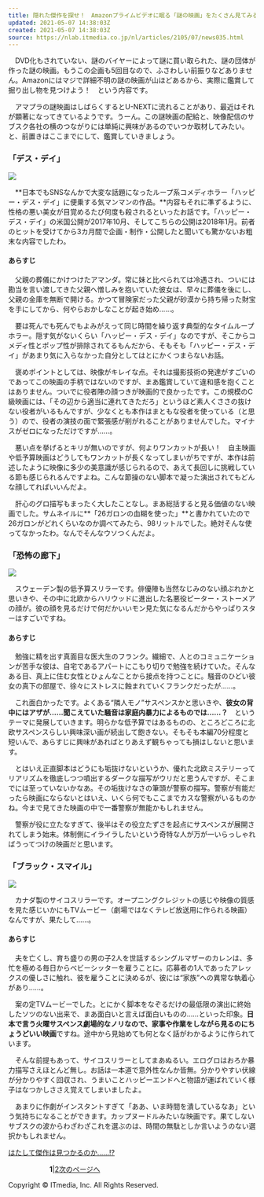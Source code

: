```yaml
---
title: 隠れた傑作を探せ！　Amazonプライムビデオに眠る「謎の映画」をたくさん見てみる
updated: 2021-05-07 14:38:03Z
created: 2021-05-07 14:38:03Z
source: https://nlab.itmedia.co.jp/nl/articles/2105/07/news035.html
---
```


　DVD化もされていない、謎のバイヤーによって謎に買い取られた、謎の団体が作った謎の映画。もうこの企画も5回目なので、ふさわしい前振りなどありません。Amazonにはマジで詳細不明の謎の映画が山ほどあるから、実際に鑑賞して掘り出し物を見つけよう！　という内容です。

　アマプラの謎映画はしばらくするとU-NEXTに流れることがあり、最近はそれが顕著になってきているようです。うーん。この謎映画の配給と、映像配信のサブスク各社の横のつながりには単純に興味があるのでいつか取材してみたい。と、前置きはここまでにして、鑑賞していきましょう。

### 「デス・デイ」

[![](https://image.itmedia.co.jp/nl/articles/2105/07/kidoamazon0501_w400.jpg)](https://image.itmedia.co.jp/l/im/nl/articles/2105/07/l_kidoamazon0501_w400.jpg)

　**日本でもSNSなんかで大変な話題になったループ系コメディホラー「ハッピー・デス・デイ」に便乗する気マンマンの作品。**内容もそれに準ずるように、性格の悪い美女が目覚めるたび何度も殺されるといったお話です。「ハッピー・デス・デイ」の米国公開が2017年10月、そしてこちらの公開は2018年1月。前者のヒットを受けてから3カ月間で企画・制作・公開したと聞いても驚かないお粗末な内容でしたわ。

#### あらすじ

　父親の葬儀にかけつけたアマンダ。常に妹と比べられては冷遇され、ついには勘当を言い渡してきた父親へ憎しみを抱いていた彼女は、早々に葬儀を後にし、父親の金庫を無断で開ける。かつて冒険家だった父親が砂漠から持ち帰った財宝を手にしてから、何やらおかしなことが起き始め……。

　要は死んでも死んでもよみがえって同じ時間を繰り返す典型的なタイムループホラー。隠す気がないくらい「ハッピー・デス・デイ」なのですが、そこからコメディ性とポップ性が排除されてるもんだから、そもそも「ハッピー・デス・デイ」があまり気に入らなかった自分としてはとにかくつまらないお話。

　褒めポイントとしては、映像がキレイな点。それは撮影技術の発達がすごいのであってこの映画の手柄ではないのですが、まあ鑑賞していて違和感を抱くことはありません。ついでに役者陣の顔つきが映画的で良かったです。この規模のC級映画には、「その辺から適当に連れてきただろ」というほど素人くささの抜けない役者がいるもんですが、少なくとも本作はまともな役者を使っている（と思う）ので、役者の演技の面で緊張感が削がれることがありませんでした。マイナスがゼロになっただけですが……。

　悪い点を挙げるとキリが無いのですが、何よりワンカットが長い！　自主映画や低予算映画はどうしてもワンカットが長くなってしまいがちですが、本作は前述したように映像に多少の美意識が感じられるので、あえて長回しに挑戦している節も感じられるんですよね。こんな節操のない脚本で凝った演出されてもどんな顔してればいいんだよ。

　肝心のグロ描写もまったく大したことなし。まあ総括すると見る価値のない映画でした。サムネイルに**「26ガロンの血糊を使った」**と書かれていたので26ガロンがどれくらいなのか調べてみたら、98リットルでした。絶対そんな使ってなかったわ。なんでそんなウソつくんだよ。

### 「恐怖の廊下」

[![](https://image.itmedia.co.jp/nl/articles/2105/07/kidoamazon0502_w400.jpg)](https://image.itmedia.co.jp/l/im/nl/articles/2105/07/l_kidoamazon0502_w400.jpg)

　スウェーデン製の低予算スリラーです。俳優陣も当然なじみのない顔ぶれかと思いきや、その中に北欧からハリウッドに進出した名悪役ピーター・ストーメアの顔が。彼の顔を見るだけで何だかいいモン見た気になるんだからやっぱりスターはすごいですね。

#### あらすじ

　勉強に精を出す真面目な医大生のフランク。繊細で、人とのコミュニケーションが苦手な彼は、自宅であるアパートにこもり切りで勉強を続けていた。そんなある日、真上に住む女性とひょんなことから接点を持つことに。騒音のひどい彼女の真下の部屋で、徐々にストレスに蝕まれていくフランクだったが……。

　これ面白かったです。よくある“隣人モノ”サスペンスかと思いきや、**彼女の背中にはアザが……聞こえていた騒音は家庭内暴力によるものでは……？**　というテーマに発展していきます。明らかな低予算ではあるものの、ところどころに北欧サスペンスらしい興味深い画が続出して飽きない。そもそも本編70分程度と短いんで、あらすじに興味があればとりあえず観ちゃっても損はしないと思います。

　とはいえ正直脚本はどうにも垢抜けないというか、優れた北欧ミステリーってリアリズムを徹底しつつ噴出するダークな描写がウリだと思うんですが、そこまでには至っていないかなあ。その垢抜けなさの筆頭が警察の描写。警察が有能だったら映画にならないとはいえ、いくら何でもここまでカスな警察がいるものかね。今まで見てきた映画の中で一番警察が無能かもしれません。

　警察が役に立たなすぎて、後半はその役立たずさを起点にサスペンスが展開されてしまう始末。体制側にイライラしたいという奇特な人が万が一いらっしゃればうってつけの映画だと思います。

### 「ブラック・スマイル」

[![](https://image.itmedia.co.jp/nl/articles/2105/07/kidoamazon0503_w400.jpg)](https://image.itmedia.co.jp/l/im/nl/articles/2105/07/l_kidoamazon0503_w400.jpg)

　カナダ製のサイコスリラーです。オープニングクレジットの感じや映像の質感を見た感じいかにもTVムービー（劇場ではなくテレビ放送用に作られる映画）なんですが、果たして……。

#### あらすじ

　夫を亡くし、育ち盛りの男の子2人を世話するシングルマザーのカレンは、多忙を極める毎日からベビーシッターを雇うことに。応募者の1人であったアレックスの優しさに触れ、彼を雇うことに決めるが、彼には“家族”への異常な執着心があり……。

　案の定TVムービーでした。とにかく脚本をなぞるだけの最低限の演出に終始したソツのない出来で、まあ面白いと言えば面白いものの……といった印象。**日本で言う火曜サスペンス劇場的なノリなので、家事や作業をしながら見るのにちょうどいい映画**ですね。途中から見始めても何となく話がわかるように作られています。

　そんな前提もあって、サイコスリラーとしてまあぬるい。エログロはおろか暴力描写さえほとんど無し。お話は一本道で意外性なんか皆無。分かりやすい伏線が分かりやすく回収され、うまいことハッピーエンドへと物語が運ばれていく様子はなつかしささえ覚えてしまいましたよ。

　あまりに作劇がインスタントすぎて「ああ、いま時間を潰しているなあ」という気持ちになることができます。カップヌードルみたいな映画です。果てしないサブスクの波からわざわざこれを選ぶのは、時間の無駄としか言いようのない選択かもしれません。

[はたして傑作は見つかるのか……!?](https://nlab.itmedia.co.jp/nl/articles/2105/07/news035_2.html)

　　　　　　**1**|[2](https://nlab.itmedia.co.jp/nl/articles/2105/07/news035_2.html)[次のページへ](https://nlab.itmedia.co.jp/nl/articles/2105/07/news035_2.html)

Copyright © ITmedia, Inc. All Rights Reserved.
